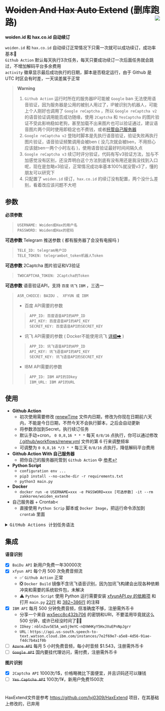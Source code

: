 
# ~~Woiden And Hax Auto Extend~~ (删库跑路) <img align="right" src="https://img.shields.io/badge/2022.11.20-activity-success" />

**woiden.id 和 hax.co.id 自动续订** 

`woiden.id` 和 `hax.co.id` 自动续订正常情况下只需一次就可以成功续订，成功率基本💯</br>
`Github Action` 默认每天执行3次任务，每天只要成功续订一次后面任务就会跳过，不增加解码平台多余费用</br>
`activity` 徽章显示最后成功执行的日期，脚本是否稳定运行，由于 Github 是 UTC 时区会有时差，一天误差属于正常

> **Warning** 
> 1. `Github Action` 运行时所在的服务器IP可能被 `Google` ban 无法使用语音验证，因为服务器是公用的被别人用过了，IP被识别为机器人，可能上个人刚好也调用了 `Google reCaptcha` ，所以 `Google reCaptcha v2` 的语音验证调用能否成功随缘，使用 `2Captcha` 和 `YesCaptcha` 的图片验证不受此影响稳如老狗，甚至加载不出来图片也可以验证通过，建议语音图片两个同时使用即稳定也不费钱，或者[托管自己服务器](https://docs.github.com/cn/actions/hosting-your-own-runners/about-self-hosted-runners)</br>
> 3. `Google reCaptcha v2` 登陆时脚本是先执行语音验证，验证失败再执行图片验证，语音验证频繁调用会被ben ( 没几次就会被ben，不用担心应该就ben一两个小时左右 )，使用语音验证最好时间间隔久点<br/>
> 4. `Google reCaptcha v3` 续订时评分验证，代码有写v3验证方法，加与不加感觉没有区别，还没弄明白这个方法到底有没有用还是我没找到入口呢，现在是忽略v3验证，正常情况成功率基本100%就没管v3了，懂的朋友可以研究下
> 5. 只配置了 `woiden.id` 续订，`hax.co.id` 的续订没有配置，两个没什么差别，看着改应该问题不大吧

## 参数
<kbd>**必须参数**</kbd>
> `USERNAME: Woiden或Hax的用户名`</br>
> `PASSWORD: Woiden或Hax的密码`</br>

<kbd>**可选参数**</kbd> Telegram 推送参数 ( 都有服务器了会没有电报吗 )
> `TELE_ID: telegram用户ID`</br>
> `TELE_TOKEN: telegrambot_token机器人Token`</br>

<kbd>**可选参数**</kbd> 2Captcha 图片验证和V3验证
> `TWOCAPTCHA_TOKEN: 2Captcha的Token`</br>

<kbd>**可选参数**</kbd> 语音验证API，支持 `百度` `讯飞` `IBM` ，三选一
> `ASR_CHOICE: BAIDU 、 XFYUN 或 IBM`
> - 百度 API需要的参数</br>
>> `APP_ID: 百度语音API的APP_ID`</br>
>> `API_KEY: 百度语音API的API_KEY`</br>
>> `SECRET_KEY: 百度语音API的SECRET_KEY`</br>
> - 讯飞 API需要的参数 ( Docker不能使用讯飞 [详细➡](#001) )</br>
>> `APP_ID: 讯飞语音API的APP_ID`</br>
>> `API_KEY: 讯飞语音API的API_KEY`</br>
>> `SECRET_KEY: 讯飞语音API的SECRET_KEY`</br>
> - IBM API需要的参数</br>
>> `APP_ID: IBM API的IDkey`</br>
>> `IBM_URL: IBM API的URL`</br>

## 使用

- **Github Action**
    - 初次使用需要修改 [renewTime](https://github.com/Zakkoree/woiden_extend/blob/main/renewTime#L1) 文件内日期，修改为你现在日期前六天内，不能是今日日期，不然今天不会执行脚本，之后会自动更新
    - 将参数添加到Secret，执行续订任务
    - 默认手动+cron， `0 0,8,16 * * *` 每天 `0/8/16` 点执行，你可以通过修改 [/.github/workflows/renew.yml](https://github.com/Zakkoree/woiden_extend/blob/main/.github/workflows/renew.yml#L6) 文件的第 6 行来调整频率
    - 可调整为 `0 0,8,16 */3 * *` 每三天 `0/8/16` 点执行，降低解码平台费用
- **Github Action With 自己服务器**
    - 把你自己的服务器托管到 `Github Action` 中 [参考↩](https://docs.github.com/cn/actions/hosting-your-own-runners/about-self-hosted-runners)
- **Python Script**
    - `configuration env ...`
    - `pip3 install --no-cache-dir -r requirements.txt`
    - `python3 main.py`
- **Docker**</br>
    - `docker run -e USERNAME=xxx -e PASSWORD=xxx [可选参数] -it --rm  zakkoree/woiden_extend`
- 自己服务器 + Crontab<
    - 直接使用 `Python Scrip` 脚本或 `Docker Image`，把运行命令添加到 `crontab` 里面

<details>
 <summary><kbd>GitHub Actions 计划任务语法</kbd></summary>
    
#
    
计划任务语法有 5 个字段，中间用空格分隔，每个字段代表一个时间单位。</br>
<kbd>时区为UTC</kbd></br>

```plain
┌───────────── 分钟 (0 - 59)
│ ┌───────────── 小时 (0 - 23)
│ │ ┌───────────── 日 (1 - 31)
│ │ │ ┌───────────── 月 (1 - 12 或 JAN-DEC)
│ │ │ │ ┌───────────── 星期 (0 - 6 或 SUN-SAT)
│ │ │ │ │
│ │ │ │ │
│ │ │ │ │
* * * * *
```

每个时间字段的含义：

|符号   | 描述        | 举例                                        |
| ----- | -----------| -------------------------------------------|
| `*`   | 任意值      | `* * * * *` 每天每小时每分钟                  |
| `,`   | 值分隔符    | `1,3,4,7 * * * *` 每小时的 1 3 4 7 分钟       |
| `-`   | 范围       | `1-6 * * * *` 每小时的 1-6 分钟               |
| `/`   | 每         | `*/15 * * * *` 每隔 15 分钟                  |

**注**：由于 GitHub Actions 的限制，如果设置为 `* * * * *` 实际的执行频率为每 5 分执行一次。

#

</details>

## 集成
<kbd>**语音识别**</kbd>
- [x] `BaiDu API` 新用户免费一年30000次
- [x] `xfyun API` 每个月 500 次免费音频流</br><a id='001' />
    - ✅ `Github Action` 正常</br>
    - ❎ `Docker Build` 镜像不含讯飞语音识别，因为加讯飞构建会出现各种依赖冲突和需要的系统软件包，未解决</br>
    - ⚠ `Python Script` 使用 Python 运行需要安装 [xfyunAPI.py 的依赖项](https://github.com/Zakkoree/woiden_extend/blob/main/xfyunAPI.py#L4-L10) 和打开 `main.py` [22行](https://github.com/Zakkoree/woiden_extend/blob/main/main.py#L22) 和 [382~386行](https://github.com/Zakkoree/woiden_extend/blob/main/main.py#L382-L386) 的注释
- [x] `IBM API` 每月 500 分钟免费音频，但准确度不够，注册需外币卡</br>
    - 分享一个来自 [wx5ecc8c432b706](https://blog.51cto.com/u_14825502) 的密钥和URl，不要滥用毕竟就这么 500 分钟，或许已经没时间了🤷‍♂️</br>
    - `IDkey：nblnZuv5E5A_wo5j9eYC-nQVWHKyY5HxJXuEPnNpJgrr`</br>
    - `URL：https://api.us-south.speech-to-text.watson.cloud.ibm.com/instances/7e2f69e7-a5e8-4d56-91ae-f4dc7b4a1f0b`
- [ ] ~~`Azure API`~~ 每月 5 小时免费音频，每小时音频 $1.543，注册需外币卡
- [ ] ~~`Google API`~~ 国内要挂代理访问，需付费，注册需外币卡

<kbd>**图片识别**</kbd>
- [x] `2Captcha API` 1000次/1$，价格略微比下面便宜，并且识码还可以赚钱
- [ ] ~~`Yes Captcha API`~~ 100次/1¥，新用户免费1500次

#

HaxExtend文件是参考 https://github.com/lyj0309/HaxExtend 项目，在其基础上修改的，已弃用
